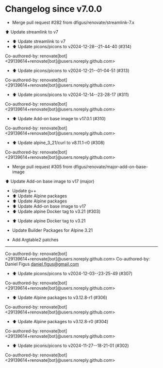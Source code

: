 # Changelog since v7.0.0
- Merge pull request #282 from dfigus/renovate/streamlink-7.x

⬆️ Update streamlink to v7 
- ⬆️ Update streamlink to v7 
- ⬆️ Update picons/picons to v2024-12-28--21-44-40 (#314)

Co-authored-by: renovate[bot] <29139614+renovate[bot]@users.noreply.github.com> 
- ⬆️ Update picons/picons to v2024-12-21--01-04-51 (#313)

Co-authored-by: renovate[bot] <29139614+renovate[bot]@users.noreply.github.com> 
- ⬆️ Update picons/picons to v2024-12-14--23-28-17 (#311)

Co-authored-by: renovate[bot] <29139614+renovate[bot]@users.noreply.github.com> 
- ⬆️ Update Add-on base image to v17.0.1 (#310)

Co-authored-by: renovate[bot] <29139614+renovate[bot]@users.noreply.github.com> 
- ⬆️ Update alpine_3_21/curl to v8.11.1-r0 (#308)

Co-authored-by: renovate[bot] <29139614+renovate[bot]@users.noreply.github.com> 
- Merge pull request #305 from dfigus/renovate/major-add-on-base-image

⬆️ Update Add-on base image to v17 (major) 
- Update g++ 
- ⬆️ Update Alpine packages 
- ⬆️ Update Alpine packages 
- ⬆️ Update Add-on base image to v17 
- ⬆️ Update alpine Docker tag to v3.21 (#303)

* ⬆️ Update alpine Docker tag to v3.21

* Update Builder Packages for Alpine 3.21

* Add Argtable2 patches

---------

Co-authored-by: renovate[bot] <29139614+renovate[bot]@users.noreply.github.com>
Co-authored-by: Daniel Figus <daniel.figus@gmail.com> 
- ⬆️ Update picons/picons to v2024-12-03--23-25-49 (#307)

Co-authored-by: renovate[bot] <29139614+renovate[bot]@users.noreply.github.com> 
- ⬆️ Update Alpine packages to v3.12.8-r1 (#306)

Co-authored-by: renovate[bot] <29139614+renovate[bot]@users.noreply.github.com> 
- ⬆️ Update Alpine packages to v3.12.8-r0 (#304)

Co-authored-by: renovate[bot] <29139614+renovate[bot]@users.noreply.github.com> 
- ⬆️ Update picons/picons to v2024-11-27--18-21-01 (#302)

Co-authored-by: renovate[bot] <29139614+renovate[bot]@users.noreply.github.com> 
